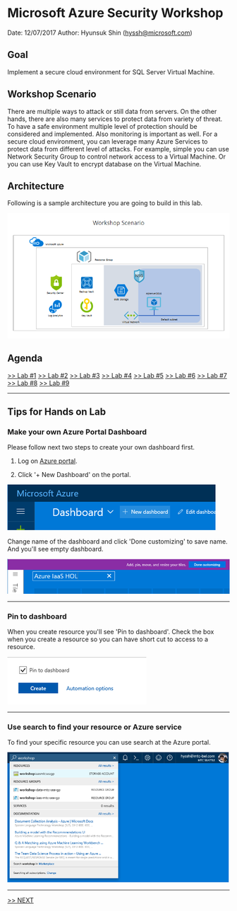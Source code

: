 # Microsoft Azure Security Workshop

Date: 12/07/2017
Author: Hyunsuk Shin (hyssh@microsoft.com)

## Goal

Implement a secure cloud environment for SQL Server Virtual Machine.

## Workshop Scenario

There are multiple ways to attack or still data from servers. On the other hands, there are also many services to protect data from variety of threat. To have a safe environment multiple level of protection should be considered and implemented. Also monitoring is important as well. For a secure cloud environment, you can leverage many Azure Services to protect data from different level of attacks. For example, simple you can use Network Security Group to control network access to a Virtual Machine. Or you can use Key Vault to encrypt database on the Virtual Machine.

## Architecture

Following is a sample architecture you are going to build in this lab.

![Final Architecture](./workshop-architecture.png)

## Agenda

[>> Lab #1](https://github.com/xlegend1024/az-secu-wrkshp/tree/master/1.CreateResourceGroup)
[>> Lab #2](https://github.com/xlegend1024/az-secu-wrkshp/blob/master/2.CreateVNet/Readme.md)
[>> Lab #3](https://github.com/xlegend1024/az-secu-wrkshp/blob/master/3.CreateNSG/Readme.md)
[>> Lab #4](https://github.com/xlegend1024/az-secu-wrkshp/blob/master/4.CreateKeyVault/Readme.md)
[>> Lab #5](https://github.com/xlegend1024/az-secu-wrkshp/blob/master/5.CreateSQLVM/Readme.md)
[>> Lab #6](https://github.com/xlegend1024/az-secu-wrkshp/blob/master/6.EncryptDB/Readme.md)
[>> Lab #7](https://github.com/xlegend1024/az-secu-wrkshp/blob/master/7.BackupVM/Readme.md)
[>> Lab #8](https://github.com/xlegend1024/az-secu-wrkshp/blob/master/8.RestoreVMData/Readme.md)
[>> Lab #9](https://github.com/xlegend1024/az-secu-wrkshp/blob/master/9.RemoveResources/Readme.md)

---

## __Tips__ for Hands on Lab

### __Make your own Azure Portal Dashboard__

Please follow next two steps to create your own dashboard first.

1. Log on [Azure portal](https://portal.azure.com).

1. Click '+ New Dashboard' on the portal.

  ![alt text](./images/3.0.1.png)

  Change name of the dashboard and click 'Done customizing' to save name. And you'll see empty dashboard.

  ![alt text](./images/3.0.2.png)

---

### __Pin to dashboard__

When you create resource you'll see 'Pin to dashboard'. Check the box when you create a resource so you can have short cut to access to a resource.

  ![alt text](./images/3.0.3.png)

---

### __Use search to find your resource or Azure service__

To find your specific resource you can use search at the Azure portal.

  ![alt text](./images/3.0.5.png)

---

[>> NEXT](./1.CreateResourceGroup/Readme.md)
